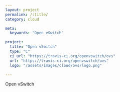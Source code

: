 ```yaml
---
layout: project
permalink: /:title/
category: cloud

meta:
  keywords: "Open vSwitch"

project:
  title: "Open vSwitch"
  type: "C"
  ci_url: "https://travis-ci.org/openvswitch/ovs"
  url: "https://travis-ci.org/openvswitch/ovs"
  logo: "/assets/images/cloud/ovs/logo.png"

---
```

<p>Open vSwitch</p>
